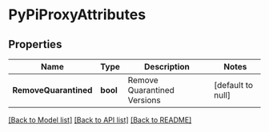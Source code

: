 # PyPiProxyAttributes

## Properties
Name | Type | Description | Notes
------------ | ------------- | ------------- | -------------
**RemoveQuarantined** | **bool** | Remove Quarantined Versions | [default to null]

[[Back to Model list]](../README.md#documentation-for-models) [[Back to API list]](../README.md#documentation-for-api-endpoints) [[Back to README]](../README.md)

